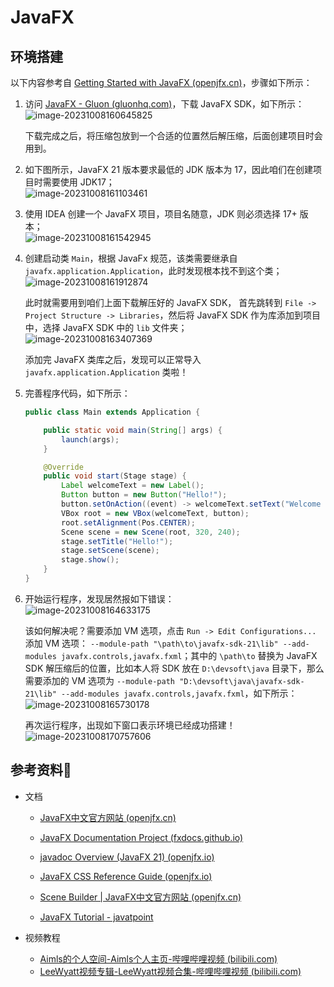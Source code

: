 # JavaFX

## 环境搭建

以下内容参考自 [Getting Started with JavaFX (openjfx.cn)](https://openjfx.cn/openjfx-docs/#IDE-Intellij)，步骤如下所示：

1. 访问 [JavaFX - Gluon (gluonhq.com)](https://gluonhq.com/products/javafx/)，下载 JavaFX SDK，如下所示：<br />![image-20231008160645825](https://fastly.jsdelivr.net/gh/xihuanxiaorang/img/202310081606970.png)

   下载完成之后，将压缩包放到一个合适的位置然后解压缩，后面创建项目时会用到。

2. 如下图所示，JavaFX 21 版本要求最低的 JDK 版本为 17，因此咱们在创建项目时需要使用 JDK17；<br />![image-20231008161103461](https://fastly.jsdelivr.net/gh/xihuanxiaorang/img/202310081611526.png)

3. 使用 IDEA 创建一个 JavaFX 项目，项目名随意，JDK 则必须选择 17+ 版本；<br />![image-20231008161542945](https://fastly.jsdelivr.net/gh/xihuanxiaorang/img/202310081615003.png)

4. 创建启动类 `Main`，根据 JavaFx 规范，该类需要继承自 `javafx.application.Application`，此时发现根本找不到这个类；<br />![image-20231008161912874](https://fastly.jsdelivr.net/gh/xihuanxiaorang/img/202310081619929.png)

   此时就需要用到咱们上面下载解压好的 JavaFX SDK， 首先跳转到 `File -> Project Structure -> Libraries`，然后将 JavaFX SDK 作为库添加到项目中，选择 JavaFX SDK 中的 `lib` 文件夹；<br />![image-20231008163407369](https://fastly.jsdelivr.net/gh/xihuanxiaorang/img/202310081634432.png)

   添加完 JavaFX 类库之后，发现可以正常导入 `javafx.application.Application` 类啦！

5. 完善程序代码，如下所示：

   ```java
   public class Main extends Application {
   
       public static void main(String[] args) {
           launch(args);
       }
   
       @Override
       public void start(Stage stage) {
           Label welcomeText = new Label();
           Button button = new Button("Hello!");
           button.setOnAction((event) -> welcomeText.setText("Welcome to JavaFX Application!"));
           VBox root = new VBox(welcomeText, button);
           root.setAlignment(Pos.CENTER);
           Scene scene = new Scene(root, 320, 240);
           stage.setTitle("Hello!");
           stage.setScene(scene);
           stage.show();
       }
   }
   ```

6. 开始运行程序，发现居然报如下错误：<br />![image-20231008164633175](https://fastly.jsdelivr.net/gh/xihuanxiaorang/img/202310081646238.png)

   该如何解决呢？需要添加 VM 选项，点击 `Run -> Edit Configurations...` 添加 VM 选项： `--module-path "\path\to\javafx-sdk-21\lib" --add-modules javafx.controls,javafx.fxml`；其中的 `\path\to` 替换为 JavaFX SDK 解压缩后的位置，比如本人将 SDK 放在 `D:\devsoft\java` 目录下，那么需要添加的 VM 选项为 `--module-path "D:\devsoft\java\javafx-sdk-21\lib" --add-modules javafx.controls,javafx.fxml`，如下所示：<br />![image-20231008165730178](https://fastly.jsdelivr.net/gh/xihuanxiaorang/img/202310081657238.png)

   再次运行程序，出现如下窗口表示环境已经成功搭建！<br />![image-20231008170757606](https://fastly.jsdelivr.net/gh/xihuanxiaorang/img/202310081707640.png)

## 参考资料🎁

- 文档

  - [JavaFX中文官方网站 (openjfx.cn)](https://openjfx.cn/)

  - [JavaFX Documentation Project (fxdocs.github.io)](https://fxdocs.github.io/docs/html5/)

  - [javadoc Overview (JavaFX 21) (openjfx.io)](https://openjfx.io/javadoc/21/)

  - [JavaFX CSS Reference Guide (openjfx.io)](https://openjfx.io/javadoc/21/javafx.graphics/javafx/scene/doc-files/cssref.html)

  - [Scene Builder | JavaFX中文官方网站 (openjfx.cn)](https://openjfx.cn/scene-builder/)

  - [JavaFX Tutorial - javatpoint](https://www.javatpoint.com/javafx-tutorial)

- 视频教程
  - [Aimls的个人空间-Aimls个人主页-哔哩哔哩视频 (bilibili.com)](https://space.bilibili.com/5096022/channel/seriesdetail?sid=394169)
  - [LeeWyatt视频专辑-LeeWyatt视频合集-哔哩哔哩视频 (bilibili.com)](https://space.bilibili.com/397562730/channel/series)

